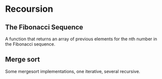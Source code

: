 # Recoursion

## The Fibonacci Sequence

A function that returns an array of previous elements for the nth number in the Fibonacci sequence.

## Merge sort

Some mergesort implementations, one iterative, several recursive.
